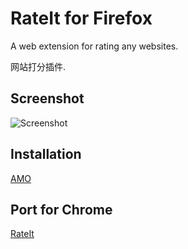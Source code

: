# RateIt for Firefox

A web extension for rating any websites.

网站打分插件.



## Screenshot

![Screenshot](https://wx3.sinaimg.cn/mw1024/8163951ely1fu6a52i8cvj20920eo3yx.jpg)

## Installation

[AMO](https://addons.mozilla.org/addon/rateit/)

## Port for Chrome

[RateIt](https://github.com/ZJUGuoShuai/RateIt)